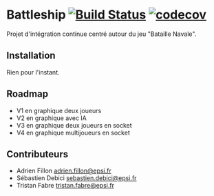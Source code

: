 Battleship [![Build Status](https://travis-ci.org/adrien-f/battleship.svg?branch=master)](https://travis-ci.org/adrien-f/battleship) [![codecov](https://codecov.io/gh/adrien-f/battleship/branch/master/graph/badge.svg)](https://codecov.io/gh/adrien-f/battleship)
==========

Projet d'intégration continue centré autour du jeu "Bataille Navale".

## Installation

Rien pour l'instant.

## Roadmap

* V1 en graphique deux joueurs
* V2 en graphique avec IA
* V3 en graphique deux joueurs en socket
* V4 en graphique multijoueurs en socket

## Contributeurs

* Adrien Fillon <adrien.fillon@epsi.fr>
* Sébastien Debici <sebastien.debici@epsi.fr>
* Tristan Fabre <tristan.fabre@epsi.fr>


